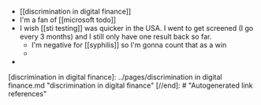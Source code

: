 - [[discrimination in digital finance]]
- I'm a fan of [[microsoft todo]]
- I wish [[sti testing]] was quicker in the USA. I went to get screened (I go every 3 months) and I still only have one result back so far.
	- I'm negative for [[syphilis]] so I'm gonna count that as a win
	-
-

[//begin]: # "Autogenerated link references for markdown compatibility"
[discrimination in digital finance]: ../pages/discrimination in digital finance.md "discrimination in digital finance"
[//end]: # "Autogenerated link references"

